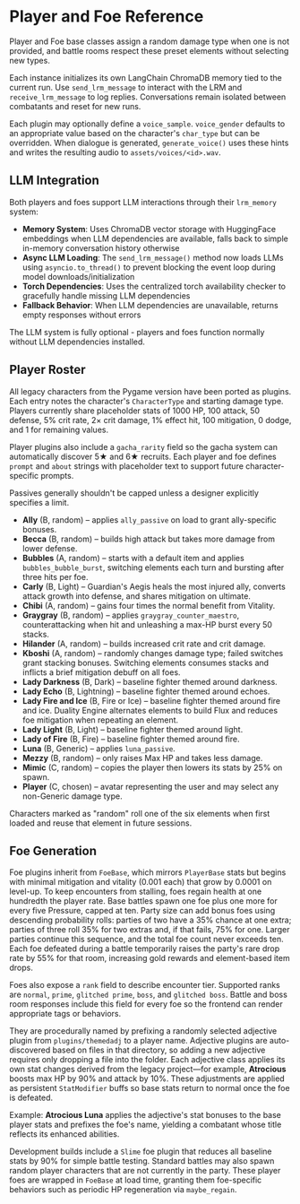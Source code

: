 # Player and Foe Reference

Player and Foe base classes assign a random damage type when one is not
provided, and battle rooms respect these preset elements without selecting new
types.

Each instance initializes its own LangChain ChromaDB memory tied to the current
run. Use `send_lrm_message` to interact with the LRM and `receive_lrm_message`
to log replies. Conversations remain isolated between combatants and reset for
new runs.

Each plugin may optionally define a `voice_sample`. `voice_gender` defaults to
an appropriate value based on the character's `char_type` but can be
overridden. When dialogue is generated, `generate_voice()` uses these hints and
writes the resulting audio to `assets/voices/<id>.wav`.

## LLM Integration

Both players and foes support LLM interactions through their `lrm_memory` system:

- **Memory System**: Uses ChromaDB vector storage with HuggingFace embeddings when LLM dependencies are available, falls back to simple in-memory conversation history otherwise
- **Async LLM Loading**: The `send_lrm_message()` method now loads LLMs using `asyncio.to_thread()` to prevent blocking the event loop during model downloads/initialization
- **Torch Dependencies**: Uses the centralized torch availability checker to gracefully handle missing LLM dependencies
- **Fallback Behavior**: When LLM dependencies are unavailable, returns empty responses without errors

The LLM system is fully optional - players and foes function normally without LLM dependencies installed.

## Player Roster
All legacy characters from the Pygame version have been ported as plugins.
Each entry notes the character's `CharacterType` and starting damage type.
Players currently share placeholder stats of 1000 HP, 100 attack, 50 defense,
5% crit rate, 2× crit damage, 1% effect hit, 100 mitigation, 0 dodge, and 1
for remaining values.

Player plugins also include a `gacha_rarity` field so the gacha system can
automatically discover 5★ and 6★ recruits.
Each player and foe defines `prompt` and `about` strings with placeholder text
to support future character-specific prompts.

Passives generally shouldn't be capped unless a designer explicitly specifies a limit.

- **Ally** (B, random) – applies `ally_passive` on load to grant ally-specific bonuses.
- **Becca** (B, random) – builds high attack but takes more damage from lower defense.
- **Bubbles** (A, random) – starts with a default item and applies `bubbles_bubble_burst`, switching elements each turn and bursting after three hits per foe.
- **Carly** (B, Light) – Guardian's Aegis heals the most injured ally, converts attack growth into defense, and shares mitigation on ultimate.
- **Chibi** (A, random) – gains four times the normal benefit from Vitality.
- **Graygray** (B, random) – applies `graygray_counter_maestro`, counterattacking when hit and unleashing a max-HP burst every 50 stacks.
- **Hilander** (A, random) – builds increased crit rate and crit damage.
- **Kboshi** (A, random) – randomly changes damage type; failed switches grant stacking bonuses. Switching elements consumes stacks and inflicts a brief mitigation debuff on all foes.
- **Lady Darkness** (B, Dark) – baseline fighter themed around darkness.
- **Lady Echo** (B, Lightning) – baseline fighter themed around echoes.
- **Lady Fire and Ice** (B, Fire or Ice) – baseline fighter themed around fire and ice. Duality Engine alternates elements to build Flux and reduces foe mitigation when repeating an element.
- **Lady Light** (B, Light) – baseline fighter themed around light.
- **Lady of Fire** (B, Fire) – baseline fighter themed around fire.
- **Luna** (B, Generic) – applies `luna_passive`.
- **Mezzy** (B, random) – only raises Max HP and takes less damage.
- **Mimic** (C, random) – copies the player then lowers its stats by 25% on spawn.
- **Player** (C, chosen) – avatar representing the user and may select any non-Generic damage type.

Characters marked as "random" roll one of the six elements when first loaded
and reuse that element in future sessions.

## Foe Generation
Foe plugins inherit from `FoeBase`, which mirrors `PlayerBase` stats but begins
with minimal mitigation and vitality (0.001 each) that grow by 0.0001 on
level-up. To keep encounters from stalling, foes regain health at one hundredth
the player rate. Base battles spawn one foe plus one more for every five
Pressure, capped at ten. Party size can add bonus foes using descending
probability rolls: parties of two have a 35% chance at one extra; parties of
three roll 35% for two extras and, if that fails, 75% for one. Larger parties
continue this sequence, and the total foe count never exceeds ten.
Each foe defeated during a battle temporarily raises the party's rare drop rate
by 55% for that room, increasing gold rewards and element-based item drops.

Foes also expose a `rank` field to describe encounter tier. Supported ranks are
`normal`, `prime`, `glitched prime`, `boss`, and `glitched boss`. Battle and
boss room responses include this field for every foe so the frontend can render
appropriate tags or behaviors.
 
They are procedurally named by prefixing a randomly selected adjective plugin
from `plugins/themedadj` to a player name. Adjective plugins are
auto-discovered based on files in that directory, so adding a new adjective
requires only dropping a file into the folder. Each adjective class applies its own
stat changes derived from the legacy project—for example, **Atrocious** boosts
max HP by 90% and attack by 10%. These adjustments are applied as persistent
`StatModifier` buffs so base stats return to normal once the foe is defeated.

Example: **Atrocious Luna** applies the adjective's stat bonuses to the base
player stats and prefixes the foe's name, yielding a combatant whose title
reflects its enhanced abilities.

Development builds include a `Slime` foe plugin that reduces all baseline stats
by 90% for simple battle testing. Standard battles may also spawn random player
characters that are not currently in the party. These player foes are wrapped in
`FoeBase` at load time, granting them foe-specific behaviors such as periodic
HP regeneration via `maybe_regain`.
